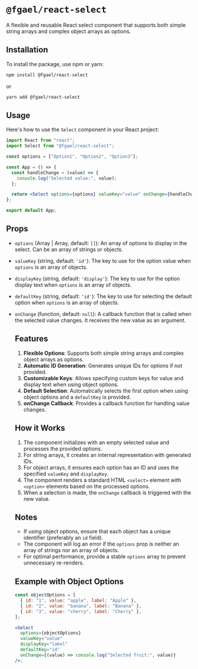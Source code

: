 # `@fgael/react-select`

A flexible and reusable React select component that supports both simple string arrays and complex object arrays as options.

## Installation

To install the package, use npm or yarn:

```bash
npm install @fgael/react-select
```

or

```bash
yarn add @fgael/react-select
```

## Usage

Here's how to use the `Select` component in your React project:

```jsx
import React from "react";
import Select from "@fgael/react-select";

const options = ["Option1", "Option2", "Option3"];

const App = () => {
  const handleChange = (value) => {
    console.log("Selected value:", value);
  };

  return <Select options={options} valueKey="value" onChange={handleChange} />;
};

export default App;
```

## Props

- `options` (Array<string> | Array<object>, default: `[]`): An array of options to display in the select. Can be an array of strings or objects.

- `valueKey` (string, default: `'id'`): The key to use for the option value when `options` is an array of objects.

- `displayKey` (string, default: `'display'`): The key to use for the option display text when `options` is an array of objects.

- `defaultKey` (string, default: `'id'`): The key to use for selecting the default option when `options` is an array of objects.

- `onChange` (function, default: `null`): A callback function that is called when the selected value changes. It receives the new value as an argument.

## Features

1. **Flexible Options**: Supports both simple string arrays and complex object arrays as options.
2. **Automatic ID Generation**: Generates unique IDs for options if not provided.
3. **Customizable Keys**: Allows specifying custom keys for value and display text when using object options.
4. **Default Selection**: Automatically selects the first option when using object options and a `defaultKey` is provided.
5. **onChange Callback**: Provides a callback function for handling value changes.

## How it Works

1. The component initializes with an empty selected value and processes the provided options.
2. For string arrays, it creates an internal representation with generated IDs.
3. For object arrays, it ensures each option has an ID and uses the specified `valueKey` and `displayKey`.
4. The component renders a standard HTML `<select>` element with `<option>` elements based on the processed options.
5. When a selection is made, the `onChange` callback is triggered with the new value.

## Notes

- If using object options, ensure that each object has a unique identifier (preferably an `id` field).
- The component will log an error if the `options` prop is neither an array of strings nor an array of objects.
- For optimal performance, provide a stable `options` array to prevent unnecessary re-renders.

## Example with Object Options

```jsx
const objectOptions = [
  { id: "1", value: "apple", label: "Apple" },
  { id: "2", value: "banana", label: "Banana" },
  { id: "3", value: "cherry", label: "Cherry" },
];

<Select
  options={objectOptions}
  valueKey="value"
  displayKey="label"
  defaultKey="id"
  onChange={(value) => console.log("Selected fruit:", value)}
/>;
```
